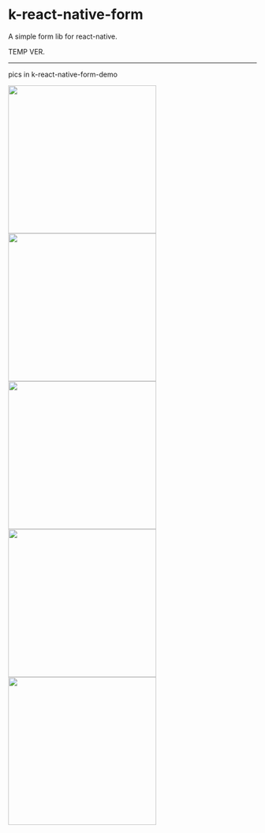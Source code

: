 # k-react-native-form

A simple form lib for react-native.

TEMP VER.

----------------------
pics in k-react-native-form-demo

<img width="300" src="//kslf.bj.bcebos.com/images/QQ20160714-0%402x.png?process=none" />
<img width="300" src="//kslf.bj.bcebos.com/images/QQ20160714-1%402x.png?process=none" />
<img width="300" src="//kslf.bj.bcebos.com/images/QQ20160714-2%402x.png?process=none" />
<img width="300" src="//kslf.bj.bcebos.com/images/QQ20160714-3%402x.png?process=none" />
<img width="300" src="//kslf.bj.bcebos.com/images/QQ20160714-4%402x.png?process=none" />
